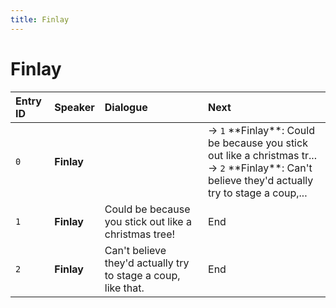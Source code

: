 ```yaml
---
title: Finlay
---
```


# Finlay


| Entry ID | Speaker | Dialogue | Next |
| :------- | :------ | :------- | :------------ |
| `0` | **Finlay** |  | → `1` \*\*Finlay\*\*: Could be because you stick out like a christmas tr\.\.\.<br>→ `2` \*\*Finlay\*\*: Can't believe they'd actually try to stage a coup,\.\.\. |
| `1` | **Finlay** | Could be because you stick out like a christmas tree\! | End |
| `2` | **Finlay** | Can't believe they'd actually try to stage a coup, like that\. | End |
